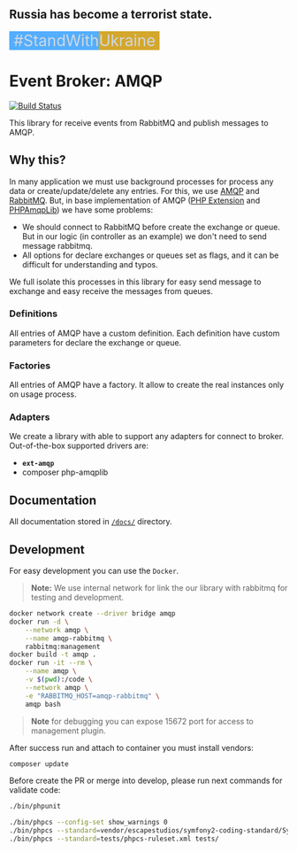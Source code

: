 ## Russia has become a terrorist state.

<div style="font-size: 2em; color: #d0d7de;">
    <span style="background-color: #54aeff">&nbsp;#StandWith</span><span style="background-color: #d4a72c">Ukraine&nbsp;</span>
</div>


Event Broker: AMQP
==================

[![Build Status](https://github.com/FiveLab/Amqp/workflows/Testing/badge.svg?branch=master)](https://github.com/FiveLab/Amqp/actions)

This library for receive events from RabbitMQ and publish messages to AMQP.

Why this?
---------

In many application we must use background processes for process any data or create/update/delete any entries.
For this, we use [AMQP](https://en.wikipedia.org/wiki/Advanced_Message_Queuing_Protocol) and [RabbitMQ](https://en.wikipedia.org/wiki/RabbitMQ).
But, in base implementation of AMQP ([PHP Extension](https://pecl.php.net/package/amqp) and [PHPAmqpLib](https://github.com/php-amqplib/php-amqplib))
we have some problems:

* We should connect to RabbitMQ before create the exchange or queue. But in our logic (in controller as an example)
  we don't need to send message rabbitmq.
* All options for declare exchanges or queues set as flags, and it can be difficult for understanding and typos.

We full isolate this processes in this library for easy send message to exchange and easy receive the messages from queues.

### Definitions

All entries of AMQP have a custom definition. Each definition have custom parameters for declare the exchange or queue.

### Factories

All entries of AMQP have a factory. It allow to create the real instances only on usage process.

### Adapters

We create a library with able to support any adapters for connect to broker. 
Out-of-the-box supported drivers are:
* **`ext-amqp`** 
* composer php-amqplib

Documentation
-------------

All documentation stored in [`/docs/`](docs) directory.

Development
-----------

For easy development you can use the `Docker`.

> **Note:** We use internal network for link the our library with rabbitmq for testing
  and development.

```bash
docker network create --driver bridge amqp
docker run -d \
    --network amqp \
    --name amqp-rabbitmq \
    rabbitmq:management
docker build -t amqp .
docker run -it --rm \
    --name amqp \
    -v $(pwd):/code \
    --network amqp \
    -e "RABBITMQ_HOST=amqp-rabbitmq" \
    amqp bash

```

> **Note** for debugging you can expose 15672 port for access to management plugin. 

After success run and attach to container you must install vendors:

```bash
composer update
```

Before create the PR or merge into develop, please run next commands for validate code:

```bash
./bin/phpunit

./bin/phpcs --config-set show_warnings 0
./bin/phpcs --standard=vendor/escapestudios/symfony2-coding-standard/Symfony/ src/
./bin/phpcs --standard=tests/phpcs-ruleset.xml tests/
```
